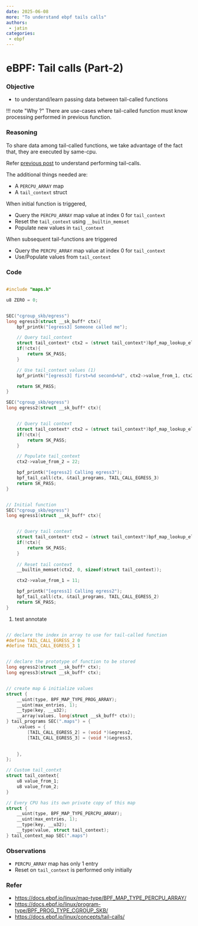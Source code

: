 ```yaml
---
date: 2025-06-08
more: "To understand ebpf tails calls"
authors:
 - jatin
categories:
 - ebpf
---
```


# eBPF: Tail calls (Part-2)


### Objective

- to understand/learn passing data between tail-called functions

<!-- more -->
!!! note "Why ?"
    There are use-cases where tail-called function must know processing performed in previous function.



### Reasoning

To share data among tail-called functions, we take advantage of the fact that, they are executed by same-cpu.

Refer [previous post](./ebpf-tail-calls.md) to understand performing tail-calls.

The additional things needed are:

- A `PERCPU_ARRAY` map
- A `tail_context` struct

When initial function is triggered, 

- Query the `PERCPU_ARRAY` map value at index 0 for `tail_context`
- Reset the `tail_context` using `__builtin_memset`
- Populate new values in `tail_context`

When subsequent tail-functions are triggered

- Query the `PERCPU_ARRAY` map value at index 0 for `tail_context`
- Use/Populate values from `tail_context`

### Code


```c title="programs.h" linenums="1"

#include "maps.h"

u8 ZERO = 0;


SEC("cgroup_skb/egress")
long egress3(struct __sk_buff* ctx){
    bpf_printk("[egress3] Someone called me");

    // Query tail_context
    struct tail_context* ctx2 = (struct tail_context*)bpf_map_lookup_elem(&tail_context_map, &ZERO);
    if(!ctx){
        return SK_PASS;
    }

    // Use tail_context values (1)
    bpf_printk("[egress3] first=%d second=%d", ctx2->value_from_1, ctx2->value_from_1);

    return SK_PASS;
}

SEC("cgroup_skb/egress")
long egress2(struct __sk_buff* ctx){


    // Query tail context
    struct tail_context* ctx2 = (struct tail_context*)bpf_map_lookup_elem(&tail_context_map, &ZERO);
    if(!ctx){
        return SK_PASS;
    }

    // Populate tail_context
    ctx2->value_from_2 = 22;

    bpf_printk("[egress2] Calling egress3");
    bpf_tail_call(ctx, &tail_programs, TAIL_CALL_EGRESS_3)
    return SK_PASS;
}


// Initial function
SEC("cgroup_skb/egress")
long egress1(struct __sk_buff* ctx){


    // Query tail context
    struct tail_context* ctx2 = (struct tail_context*)bpf_map_lookup_elem(&tail_context_map, &ZERO);
    if(!ctx){
        return SK_PASS;
    }
    
    // Reset tail context
    __builtin_memset(ctx2, 0, sizeof(struct tail_context));

    ctx2->value_from_1 = 11;

    bpf_printk("[egress1] Calling egress2");
    bpf_tail_call(ctx, &tail_programs, TAIL_CALL_EGRESS_2)
    return SK_PASS;
}

```
1.  test annotate

```c title="maps.h" linenums="1"

// declare the index in array to use for tail-called function
#define TAIL_CALL_EGRESS_2 0 
#define TAIL_CALL_EGRESS_3 1 


// declare the prototype of function to be stored
long egress2(struct __sk_buff* ctx);
long egress3(struct __sk_buff* ctx);


// create map & initialize values
struct {
	__uint(type, BPF_MAP_TYPE_PROG_ARRAY);
	__uint(max_entries, 1);
	__type(key, __u32);
	__array(values, long(struct __sk_buff* ctx));
} tail_programs SEC(".maps") = {
	.values = {
		[TAIL_CALL_EGRESS_2] = (void *)&egress2, 
		[TAIL_CALL_EGRESS_3] = (void *)&egress3,

        
	},
};  

// Custom tail_contxt
struct tail_context{
    u8 value_from_1;
    u8 value_from_2;
}

// Every CPU has its own private copy of this map
struct {
	__uint(type, BPF_MAP_TYPE_PERCPU_ARRAY);
	__uint(max_entries, 1);
	__type(key, __u32);
	__type(value, struct tail_context);
} tail_context_map SEC(".maps") 


```

### Observations

- `PERCPU_ARRAY` map has only 1 entry
- Reset on `tail_context` is performed only initially


### Refer

- https://docs.ebpf.io/linux/map-type/BPF_MAP_TYPE_PERCPU_ARRAY/
- https://docs.ebpf.io/linux/program-type/BPF_PROG_TYPE_CGROUP_SKB/
- https://docs.ebpf.io/linux/concepts/tail-calls/
